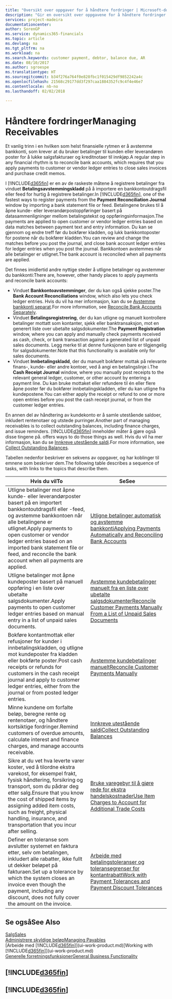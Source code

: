 ```yaml
---
title: "Oversikt over oppgaver for å håndtere fordringer | Microsoft-dokumentasjon"
description: "Gir en oversikt over oppgavene for å håndtere fordringer og utligne betalinger mot kunde- eller leverandørposter."
services: project-madeira
documentationcenter: 
author: SorenGP
ms.service: dynamics365-financials
ms.topic: article
ms.devlang: na
ms.tgt_pltfrm: na
ms.workload: na
ms.search.keywords: customer payment, debtor, balance due, AR
ms.date: 08/10/2017
ms.author: sgroespe
ms.translationtype: HT
ms.sourcegitcommit: b34f276a764f0e828fbc1f015429df9852242a4c
ms.openlocfilehash: 21568c29177dd3f297caa1884352fc9c4f4e46e7
ms.contentlocale: nb-no
ms.lasthandoff: 02/02/2018

---
```

# <a name="managing-receivables"></a><span data-ttu-id="588dd-103">Håndtere fordringer</span><span class="sxs-lookup"><span data-stu-id="588dd-103">Managing Receivables</span></span>
<span data-ttu-id="588dd-104">Et vanlig trinn i en hvilken som helst finansielle rytmen er å avstemme bankkonti, som krever at du bruker betalinger til kunden eller leverandøren poster for å lukke salgsfakturaer og kreditnotaer til innkjøp.</span><span class="sxs-lookup"><span data-stu-id="588dd-104">A regular step in any financial rhythm is to reconcile bank accounts, which requires that you apply payments to customer or vendor ledger entries to close sales invoices and purchase credit memos.</span></span>  

<span data-ttu-id="588dd-105">I [!INCLUDE[d365fin](includes/d365fin_md.md)] er en av de raskeste måtene å registrere betalinger fra vinduet **Betalingsavstemmingskladd** på å importere en bankkontoutdragsfil eller feed for hurtig å registrere betalinger.</span><span class="sxs-lookup"><span data-stu-id="588dd-105">In [!INCLUDE[d365fin](includes/d365fin_md.md)], one of the fastest ways to register payments from the **Payment Reconciliation Journal** window by importing a bank statement file or feed.</span></span> <span data-ttu-id="588dd-106">Betalingene brukes til å åpne kunde- eller leverandørpostoppføringer basert på datasammenligninger mellom betalingstekst og oppføringsinformasjon.</span><span class="sxs-lookup"><span data-stu-id="588dd-106">The payments are applied to open customer or vendor ledger entries based on data matches between payment text and entry information.</span></span> <span data-ttu-id="588dd-107">Du kan se gjennom og endre treff før du bokfører kladden, og lukk bankkontoposter for postene når du bokfører kladden.</span><span class="sxs-lookup"><span data-stu-id="588dd-107">You can review and change the matches before you post the journal, and close bank account ledger entries for ledger entries when you post the journal.</span></span> <span data-ttu-id="588dd-108">Bankkontoen avstemmes når alle betalinger er utlignet.</span><span class="sxs-lookup"><span data-stu-id="588dd-108">The bank account is reconciled when all payments are applied.</span></span>

<span data-ttu-id="588dd-109">Det finnes imidlertid andre nyttige steder å utligne betalinger og avstemmer du bankkonti:</span><span class="sxs-lookup"><span data-stu-id="588dd-109">There are, however, other handy places to apply payments and reconcile bank accounts:</span></span>  

* <span data-ttu-id="588dd-110">Vinduet **Bankkontoavstemminger**, der du kan også sjekke poster.</span><span class="sxs-lookup"><span data-stu-id="588dd-110">The **Bank Account Reconciliations** window, which also lets you check ledger entries.</span></span> <span data-ttu-id="588dd-111">Hvis du vil ha mer informasjon, kan du se [Avstemme bankkonti separat](bank-how-reconcile-bank-accounts-separately.md).</span><span class="sxs-lookup"><span data-stu-id="588dd-111">For more information, see [Reconcile Bank Accounts Separately](bank-how-reconcile-bank-accounts-separately.md).</span></span>  
* <span data-ttu-id="588dd-112">Vinduet **Betalingsregistrering**, der du kan utligne og manuelt kontrollere betalinger mottatt som kontanter, sjekk eller banktransaksjon, mot en generert liste over ubetalte salgsdokumenter.</span><span class="sxs-lookup"><span data-stu-id="588dd-112">The **Payment Registration** window, where you can apply and manually check payments received as cash, check, or bank transaction against a generated list of unpaid sales documents.</span></span> <span data-ttu-id="588dd-113">Legg merke til at denne funksjonen bare er tilgjengelig for salgsdokumenter.</span><span class="sxs-lookup"><span data-stu-id="588dd-113">Note that this functionality is available only for sales documents.</span></span>  
* <span data-ttu-id="588dd-114">Vinduet **Innbetalingskladd**, der du manuelt bokfører mottak på relevante finans-, kunde- eller andre kontoer, ved å angi en betalingslinje i.</span><span class="sxs-lookup"><span data-stu-id="588dd-114">The **Cash Receipt Journal** window, where you manually post receipts to the relevant general ledger, customer, or other account by entering a payment line.</span></span> <span data-ttu-id="588dd-115">Du kan bruke mottaket eller refundere til én eller flere åpne poster før du bokfører innbetalingskladden, eller du kan utligne fra kundepostene.</span><span class="sxs-lookup"><span data-stu-id="588dd-115">You can either apply the receipt or refund to one or more open entries before you post the cash receipt journal, or from the customer ledger entries.</span></span>  

<span data-ttu-id="588dd-116">En annen del av håndtering av kundekonto er å samle utestående saldoer, inkludert rentenotaer og utstede purringer.</span><span class="sxs-lookup"><span data-stu-id="588dd-116">Another part of managing receivables is to collect outstanding balances, including finance charges, and issue reminders.</span></span> [!INCLUDE[d365fin](includes/d365fin_md.md)]<span data-ttu-id="588dd-117"> inneholder måter å gjøre også disse tingene på.</span><span class="sxs-lookup"><span data-stu-id="588dd-117"> offers ways to do those things as well.</span></span> <span data-ttu-id="588dd-118">Hvis du vil ha mer informasjon, kan du se [Innkreve utestående saldi](receivables-collect-outstanding-balances.md).</span><span class="sxs-lookup"><span data-stu-id="588dd-118">For more information, see [Collect Outstanding Balances](receivables-collect-outstanding-balances.md).</span></span>  

<span data-ttu-id="588dd-119">Tabellen nedenfor beskriver en sekvens av oppgaver, og har koblinger til emnene som beskriver dem.</span><span class="sxs-lookup"><span data-stu-id="588dd-119">The following table describes a sequence of tasks, with links to the topics that describe them.</span></span>  

| <span data-ttu-id="588dd-120">Hvis du vil</span><span class="sxs-lookup"><span data-stu-id="588dd-120">To</span></span> | <span data-ttu-id="588dd-121">Se</span><span class="sxs-lookup"><span data-stu-id="588dd-121">See</span></span> |
| --- | --- |
| <span data-ttu-id="588dd-122">Utligne betalinger mot åpne kunde- eller leverandørposter basert på en importert bankkontoutdragsfil eller -feed, og avstemme bankkontoen når alle betalingene er utlignet.</span><span class="sxs-lookup"><span data-stu-id="588dd-122">Apply payments to open customer or vendor ledger entries based on an imported bank statement file or feed, and reconcile the bank account when all payments are applied.</span></span> |[<span data-ttu-id="588dd-123">Utligne betalinger automatisk og avstemme bankkonti</span><span class="sxs-lookup"><span data-stu-id="588dd-123">Applying Payments Automatically and Reconciling Bank Accounts</span></span>](receivables-apply-payments-auto-reconcile-bank-accounts.md) |
| <span data-ttu-id="588dd-124">Utligne betalinger mot åpne kundeposter basert på manuell oppføring i en liste over ubetalte salgsdokumenter.</span><span class="sxs-lookup"><span data-stu-id="588dd-124">Apply payments to open customer ledger entries based on manual entry in a list of unpaid sales documents.</span></span> |[<span data-ttu-id="588dd-125">Avstemme kundebetalinger manuelt fra en liste over ubetalte salgsdokumenter</span><span class="sxs-lookup"><span data-stu-id="588dd-125">Reconcile Customer Payments Manually From a List of Unpaid Sales Documents</span></span>](receivables-how-reconcile-customer-payments-list-unpaid-sales-documents.md) |
| <span data-ttu-id="588dd-126">Bokføre kontantmottak eller refusjoner for kunder i innbetalingskladden, og utligne mot kundeposter fra kladden eller bokførte poster.</span><span class="sxs-lookup"><span data-stu-id="588dd-126">Post cash receipts or refunds for customers in the cash receipt journal and apply to customer ledger entries, either from the journal or from posted ledger entries.</span></span> |[<span data-ttu-id="588dd-127">Avstemme kundebetalinger manuelt</span><span class="sxs-lookup"><span data-stu-id="588dd-127">Reconcile Customer Payments Manually</span></span>](receivables-how-apply-sales-transactions-manually.md) |
| <span data-ttu-id="588dd-128">Minne kundene om forfalte beløp, beregne rente og rentenotaer, og håndtere kortsiktige fordringer.</span><span class="sxs-lookup"><span data-stu-id="588dd-128">Remind customers of overdue amounts, calculate interest and finance charges, and manage accounts receivable.</span></span> |[<span data-ttu-id="588dd-129">Innkreve utestående saldi</span><span class="sxs-lookup"><span data-stu-id="588dd-129">Collect Outstanding Balances</span></span>](receivables-collect-outstanding-balances.md) |
|<span data-ttu-id="588dd-130">Sikre at du vet hva leverte varer koster, ved å tilordne ekstra varekost, for eksempel frakt, fysisk håndtering, forsikring og transport, som du pådrar deg etter salg.</span><span class="sxs-lookup"><span data-stu-id="588dd-130">Ensure that you know the cost of shipped items by assigning added item costs, such as freight, physical handling, insurance, and transportation that you incur after selling.</span></span>|[<span data-ttu-id="588dd-131">Bruke varegebyr til å gjøre rede for ekstra handelskostnader</span><span class="sxs-lookup"><span data-stu-id="588dd-131">Use Item Charges to Account for Additional Trade Costs</span></span>](payables-how-assign-item-charges.md)|
|<span data-ttu-id="588dd-132">Definer en toleranse som avslutter systemet en faktura etter, selv om betalingen, inkludert alle rabatter, ikke fullt ut dekker beløpet på fakturaen.</span><span class="sxs-lookup"><span data-stu-id="588dd-132">Set up a tolerance by which the system closes an invoice even though the payment, including any discount, does not fully cover the amount on the invoice.</span></span>|[<span data-ttu-id="588dd-133">Arbeide med betalingstoleranser og toleransegrenser for kontantrabatt</span><span class="sxs-lookup"><span data-stu-id="588dd-133">Work with Payment Tolerances and Payment Discount Tolerances</span></span>](finance-payment-tolerance-and-payment-discount-tolerance.md)|
## <a name="see-also"></a><span data-ttu-id="588dd-134">Se også</span><span class="sxs-lookup"><span data-stu-id="588dd-134">See Also</span></span>
[<span data-ttu-id="588dd-135">Salg</span><span class="sxs-lookup"><span data-stu-id="588dd-135">Sales</span></span>](sales-manage-sales.md)  
[<span data-ttu-id="588dd-136">Administrere skyldige beløp</span><span class="sxs-lookup"><span data-stu-id="588dd-136">Managing Payables</span></span>](payables-manage-payables.md)  
<span data-ttu-id="588dd-137">[Arbeide med [!INCLUDE[d365fin](includes/d365fin_md.md)]](ui-work-product.md)</span><span class="sxs-lookup"><span data-stu-id="588dd-137">[Working with [!INCLUDE[d365fin](includes/d365fin_md.md)]](ui-work-product.md)</span></span>  
[<span data-ttu-id="588dd-138">Generelle forretningsfunksjoner</span><span class="sxs-lookup"><span data-stu-id="588dd-138">General Business Functionality</span></span>](ui-across-business-areas.md)

## [!INCLUDE[d365fin](includes/free_trial_md.md)]  
## [!INCLUDE[d365fin](includes/training_link_md.md)]

